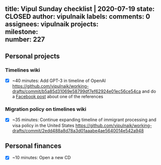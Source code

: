 title:	Vipul Sunday checklist | 2020-07-19
state:	CLOSED
author:	vipulnaik
labels:	
comments:	0
assignees:	vipulnaik
projects:	
milestone:	
number:	227
--
## Personal projects

### Timelines wiki

- [x] ~40 minutes: Add GPT-3 in timeline of OpenAI https://github.com/vipulnaik/working-drafts/commit/b5a85d31069e58799df7ef62924e01ec56ce54ca and do a [Facebook post](https://www.facebook.com/vipulnaik.r/posts/10221786374344495) about one of the references

### Migration policy on timelines wiki

- [x] ~35 minutes: Continue expanding timeline of immigrant processing and visa policy in the United States https://github.com/vipulnaik/working-drafts/commit/2edd488a8d78a3d01aaabe4ae5640014e542a948

## Personal finances

- [x] ~10 minutes: Open a new CD
